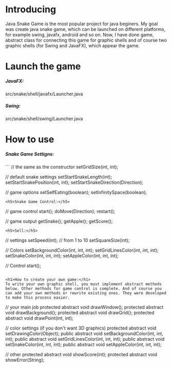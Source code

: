 <h1>Introducing</h1>
Java Snake Game is the most popular project for java beginers. My goal was create java snake game, which can be launched on different platforms, for example swing, javafx, android and so on. Now, I have done game, abstract class for connecting this game for graphic shells and of course two graphic shells (for Swing and JavaFX), which appear the game.

<h1>Launch the game</h1>
<h5>JavaFX:</h5>
src/snake/shell/javafx/Launcher.java
<h5>Swing:</h5>
src/snake/shell/swing/Launcher.java

<h1>How to use</h1>
<h5>Snake Game Settigns:</h5>
```
// the same as the constructor
setGridSize(int, int);

// default snake settings
setStartSnakeLength(int);
setStartSnakePosition(int, int);
setStartSnakeDirection(Direction);

// game options
setSelfEating(boolean);
setInfinitySpace(boolean);
```
<h5>Snake Game Control:</h5>
```
// game control
start();
doMove(Direction);
restart();

// game output
getSnake();
getApple();
getScore();
```
<h5>Sell:</h5>
```
// settings
setSpeed(int); // from 1 to 10
setSquareSize(int);

// Colors
setBackgroundColor(int, int, int);
setGridLinesColor(int, int, int);
setSnakeColor(int, int, int);
setAppleColor(int, int, int);

// Control
start();
```

<h1>How to create your own game:</h1>
To write your own graphic shell, you must implement abstract methods below. Other methods for game control is complete. And of course you can add your own methods or rewrite existing ones. They were developed to make this process easier.
```
// your main job
protected abstract void drawWindow();
protected abstract void drawBackground();
protected abstract void drawGrid();
protected abstract void drawPoint(int, int);

// color settings (if you don't want 3D graphics)
protected abstract void setDrawingColor(Object);
public abstract void setBackgroundColor(int, int, int);
public abstract void setGridLinesColor(int, int, int);
public abstract void setSnakeColor(int, int, int);
public abstract void setAppleColor(int, int, int);

// other
protected abstract void showScore(int);
protected abstract void showError(String);
```
